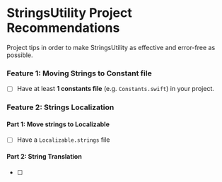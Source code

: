 # StringsUtility Project Recommendations
Project tips in order to make StringsUtility as effective and error-free as possible.

### Feature 1: Moving Strings to Constant file
- [ ] Have at least __1 constants file__ (e.g. ```Constants.swift```) in your project.

### Feature 2: Strings Localization

#### Part 1: Move strings to Localizable
- [ ] Have a ```Localizable.strings``` file

#### Part 2: String Translation
- [ ] 